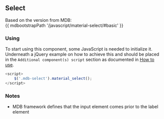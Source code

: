 ## Select

Based on the version from MDB:<br>
{{ mdbootstrapPath '/javascript/material-select/#basic' }}

### Using

To start using this component, some JavaScript is needed to initialize it.<br>
Underneath a jQuery example on how to achieve this and should be placed in the `Additional component(s) script` section as documented in [How to use](.../docs/how-to-use).

```javascript
<script>
    $('.mdb-select').material_select();
</script>
```

### Notes

* MDB framework defines that the input element comes prior to the label element
